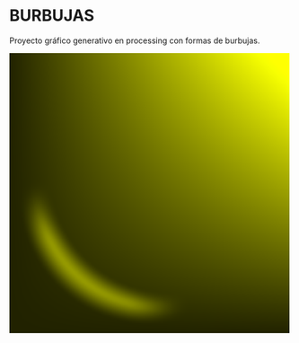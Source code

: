 # BURBUJAS
Proyecto gráfico generativo en processing con formas de burbujas.

![Image of Burbujas](https://raw.githubusercontent.com/cristianalbarenga/BURBUJAS/master/Burbuja_fragShader_preview.png)
